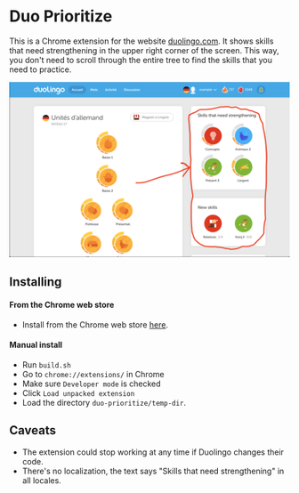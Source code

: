 # Duo Prioritize

This is a Chrome extension for the website [duolingo.com](https://duolingo.com).
It shows skills that need strengthening in the upper right corner of the screen.
This way, you don't need to scroll through the entire tree to find the skills that you need to practice.

![screenshot with arrow](https://raw.githubusercontent.com/zfletch/duo-prioritize/master/images/screenshot_with_arrow.png)

## Installing

#### From the Chrome web store

* Install from the Chrome web store [here](https://chrome.google.com/webstore/detail/duo-prioritize/knbfmpennbhhjndehkilkpadonikbllc).

#### Manual install

* Run `build.sh`
* Go to `chrome://extensions/` in Chrome
* Make sure `Developer mode` is checked
* Click `Load unpacked extension`
* Load the directory `duo-prioritize/temp-dir`.

## Caveats

* The extension could stop working at any time if Duolingo changes their code.
* There's no localization, the text says "Skills that need strengthening" in all locales.
